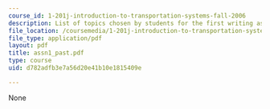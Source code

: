 ```yaml
---
course_id: 1-201j-introduction-to-transportation-systems-fall-2006
description: List of topics chosen by students for the first writing assignment.
file_location: /coursemedia/1-201j-introduction-to-transportation-systems-fall-2006/d782adfb3e7a56d20e41b10e1815409e_assn1_past.pdf
file_type: application/pdf
layout: pdf
title: assn1_past.pdf
type: course
uid: d782adfb3e7a56d20e41b10e1815409e

---
```

None